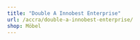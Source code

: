 ```yaml
---
title: "Double A Innobest Enterprise"
url: /accra/double-a-innobest-enterprise/
shop: Möbel
---
```

